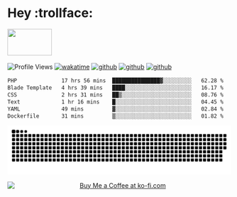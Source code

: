 # Hey :trollface:
<a href="#">
    <img src="https://media1.giphy.com/media/L0C3eo0XgklO7iqXRC/source.gif" width="100" height="60"/>
</a>

![Profile Views](https://visitor-badge.glitch.me/badge?page_id=saedyousef.saedyousef&left_color=grey&right_color=blue&left_text=👀+Profile+Views)
[![wakatime](https://wakatime.com/badge/user/03bf07e2-4c78-4826-8603-8922f0241061.svg)](https://wakatime.com/@03bf07e2-4c78-4826-8603-8922f0241061)
[![github](https://img.shields.io/github/followers/saedyousef?logo=github&style=plastic)](https://github.com/saedyousef?tab=followers)
[![github](https://github.com/saedyousef/saedyousef/actions/workflows/snake.yml/badge.svg)](https://github.com/saedyousef/saedyousef)
[![github](https://github.com/saedyousef/saedyousef/actions/workflows/waka.yml/badge.svg)](https://github.com/saedyousef/saedyousef)

<!-- <img src="https://github-readme-stats.vercel.app/api?username=saedyousef&show_icons=true&count_private=true" width="100%" /> --> 

<!--START_SECTION:waka-->

```text
PHP              17 hrs 56 mins  ███████████████▓░░░░░░░░░   62.28 %
Blade Template   4 hrs 39 mins   ████░░░░░░░░░░░░░░░░░░░░░   16.17 %
CSS              2 hrs 31 mins   ██▒░░░░░░░░░░░░░░░░░░░░░░   08.76 %
Text             1 hr 16 mins    █░░░░░░░░░░░░░░░░░░░░░░░░   04.45 %
YAML             49 mins         ▓░░░░░░░░░░░░░░░░░░░░░░░░   02.84 %
Dockerfile       31 mins         ▒░░░░░░░░░░░░░░░░░░░░░░░░   01.82 %
```

<!--END_SECTION:waka-->
    
![github contribution grid snake animation](https://raw.githubusercontent.com/saedyousef/saedyousef/output/github-contribution-grid-snake.svg)

<div align="center">
<a href='https://ko-fi.com/X8X4DZ9YG' target='_blank'><img height='36' style='display:flex;border:0px;height:36px;margin:auto;left:50%' src='https://cdn.ko-fi.com/cdn/kofi2.png?v=3' border='0' alt='Buy Me a Coffee at ko-fi.com' /></a>
</div>
